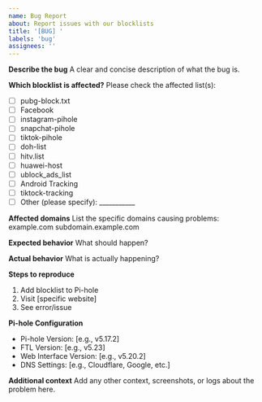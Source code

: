 ```yaml
---
name: Bug Report
about: Report issues with our blocklists
title: '[BUG] '
labels: 'bug'
assignees: ''
---
```


**Describe the bug**
A clear and concise description of what the bug is.

**Which blocklist is affected?**
Please check the affected list(s):
- [ ] pubg-block.txt
- [ ] Facebook
- [ ] instagram-pihole
- [ ] snapchat-pihole
- [ ] tiktok-pihole
- [ ] doh-list
- [ ] hitv.list
- [ ] huawei-host
- [ ] ublock_ads_list
- [ ] Android Tracking
- [ ] tiktock-tracking
- [ ] Other (please specify): ___________

**Affected domains**
List the specific domains causing problems:
example.com
subdomain.example.com

**Expected behavior**
What should happen?

**Actual behavior**
What is actually happening?

**Steps to reproduce**
1. Add blocklist to Pi-hole
2. Visit [specific website]
3. See error/issue

**Pi-hole Configuration**
- Pi-hole Version: [e.g., v5.17.2]
- FTL Version: [e.g., v5.23]
- Web Interface Version: [e.g., v5.20.2]
- DNS Settings: [e.g., Cloudflare, Google, etc.]

**Additional context**
Add any other context, screenshots, or logs about the problem here.
